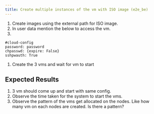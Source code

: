 ```yaml
---
title: Create multiple instances of the vm with ISO image (e2e_be)
---
```

1. Create images using the external path for ISO image.
1. In user data mention the below to access the vm.
1. 
```
#cloud-config
password: password
chpasswd: {expire: False}
sshpwauth: True
```
1. Create the 3 vms and wait for vm to start

## Expected Results
1. 3 vm should come up and start with same config.
1. Observe the time taken for the system to start the vms.
1. Observe the pattern of the vms get allocated on the nodes. Like how many vm on each nodes are created. Is there a pattern?
